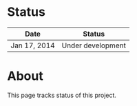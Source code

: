 # Status

| Date         | Status |
|--------------|-------------|
| Jan 17, 2014 | Under development  |


# About

This page tracks status of this project.
